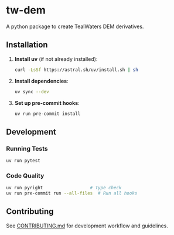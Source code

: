 # tw-dem

A python package to create TealWaters DEM derivatives.

## Installation

1. **Install uv** (if not already installed):

   ```bash
   curl -LsSf https://astral.sh/uv/install.sh | sh
   ```

2. **Install dependencies**:

   ```bash
   uv sync --dev
   ```

3. **Set up pre-commit hooks**:

   ```bash
   uv run pre-commit install
   ```

## Development

### Running Tests

```bash
uv run pytest
```

### Code Quality

```bash
uv run pyright                  # Type check
uv run pre-commit run --all-files  # Run all hooks
```

## Contributing

See [CONTRIBUTING.md](CONTRIBUTING.md) for development workflow and guidelines.
